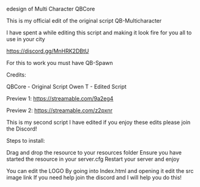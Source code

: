 edesign of Multi Character QBCore

This is my official edit of the original script QB-Multicharacter

I have spent a while editing this script and making it look fire for you all to use in your city

https://discord.gg/MnHRK2DBtU


For this to work you must have QB-Spawn

Credits:

QBCore - Original Script Owen T - Edited Script

Preview 1: https://streamable.com/9a2eg4

Preview 2: https://streamable.com/z2pxnr

This is my second script I have edited if you enjoy these edits please join the Discord!

Steps to install:

Drag and drop the resource to your resources folder Ensure you have started the resource in your server.cfg Restart your server and enjoy

You can edit the LOGO By going into Index.html and opening it edit the src image link If you need help join the discord and I will help you do this!
